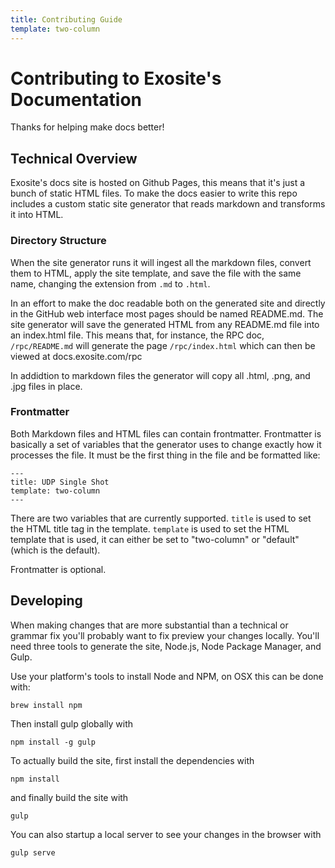 ```yaml
---
title: Contributing Guide
template: two-column
---
```


# Contributing to Exosite's Documentation

Thanks for helping make docs better!

## Technical Overview

Exosite's docs site is hosted on Github Pages, this means that it's just a bunch
of static HTML files. To make the docs easier to write this repo includes a
custom static site generator that reads markdown and transforms it into HTML.

### Directory Structure

When the site generator runs it will ingest all the markdown files, convert them
to HTML, apply the site template, and save the file with the same name, changing
the extension from `.md` to `.html`.

In an effort to make the doc readable both on the generated site and directly in
the GitHub web interface most pages should be named README.md. The site
generator will save the generated HTML from any README.md file into an
index.html file. This means that, for instance, the RPC doc, `/rpc/README.md`
will generate the page `/rpc/index.html` which can then be viewed at
docs.exosite.com/rpc

In addidtion to markdown files the generator will copy all .html, .png, and .jpg
files in place.

### Frontmatter

Both Markdown files and HTML files can contain frontmatter. Frontmatter is
basically a set of variables that the generator uses to change exactly how it
processes the file. It must be the first thing in the file and be formatted
like:

```
---
title: UDP Single Shot
template: two-column
---
```

There are two variables that are currently supported. `title` is used to set the
HTML title tag in the template. `template` is used to set the HTML template that
is used, it can either be set to "two-column" or "default" (which is the
default).

Frontmatter is optional.

## Developing

When making changes that are more substantial than a technical or grammar fix
you'll probably want to fix preview your changes locally. You'll need three
tools to generate the site, Node.js, Node Package Manager, and Gulp.

Use your platform's tools to install Node and NPM, on OSX this can be done with:

```
brew install npm
```

Then install gulp globally with

```
npm install -g gulp
```

To actually build the site, first install the dependencies with 

```
npm install
```

and finally build the site with 

```
gulp
```

You can also startup a local server to see your changes in the browser with

```
gulp serve
```
